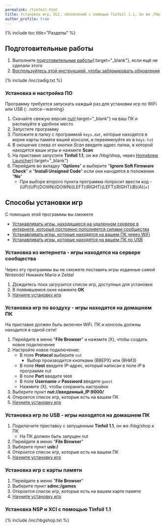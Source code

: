 ```yaml
---
permalink: /tinfoil.html
title: Установка игр, DLC, обновлений с помощью Tinfoil 1.1, он же /hbg/shop
author_profile: true
---
```

{% include toc title="Разделы" %}

## Подготовительные работы 

1. Выполните [подготовительные работы](games#подготовительные-работы){:target="_blank"}, если ещё не сделали этого
1. [Воспользуйтесь этой инструкцией, чтобы заблокировать обновления](get-started#%D0%B1%D0%BB%D0%BE%D0%BA%D0%B8%D1%80%D0%BE%D0%B2%D0%BA%D0%B0-%D0%BE%D0%B1%D0%BD%D0%BE%D0%B2%D0%BB%D0%B5%D0%BD%D0%B8%D0%B9)

{% include /inc/zadig.txt %}

### Установка и настройка ПО 

Программу требуется запускать каждый раз для установки игр по WiFi или USB
{: .notice--warning}

1. Скачайте свежую версия [nut](https://github.com/blawar/nut/releases/latest){:target="_blank"} на ваш ПК и распакуйте в удобное место
1. Запустите программу 
1. Положите в папку с программой `keys.dat`, которые находятся в корне карты памяти вашей консоли, и переименуйте их в `keys.txt`
1. В окошечке слева от кнопки *Scan* введите адрес папки, в которой находятся ваши игры и нажмите **Scan**
1. На приставке запустите **Tinfoil 1.1**, он же /hbg/shop, через [Homebrew Launcher](launch-hbl){:target="_blank"}
1. Перейдите во вкладку "**Options**" и выберите "**Ignore Soft Firmware Check**" и "**Install Unsigned Code**" если они находятся в положении "**No**"
	* При выборе второго пункта программа попросит ввести код - (UP)(UP)(DOWN)(DOWN)(LEFT)(RIGHT)(LEFT)(RIGHT)(B)(A)(+)
	
## Способы установки игр

С помощью этой программы вы сможете 
* [Устанавливать игры, находящиеся на удаленном сервере в интернете, который постоянно пополняется силами сообщества](#установка-из-интернета---игры-находятся-на-сервере-сообщества)
* [Устанавливать игры, которые находятся на вашем ПК через WiFi](#установка-игр-по-воздуху---игры-находятся-на-домашнем-пк)
* [Устанавливать игры, которые находятся на вашем ПК по USB](#установка-игр-по-usb---игры-находятся-на-домашнем-пк)

### Установка из интернета - игры находятся на сервере сообщества

Через эту программы вы не сможете поставить игры изданные самой Nintendo! Никаких Mario и Zelda!

1. Дождитесь пока загрузится список игр, доступных для установки
1. В появившемся окне нажмите **OK**
1. [Начните установку игр](#установка-игр-с-помощью-tinfoil-11)

### Установка игр по воздуху - игры находятся на домашнем ПК

На приставке должен быть включен WiFi. ПК и консоль должны находится в одной сети!

1. Перейдите в меню "**File Browser**" и нажмите (X), чтобы создать новое подключение 
1. Настройте новое подключение: 
	* В поле **Protocol** выберите `nut`
		* Выбор производится кнопками (ВВЕРХ) или (ВНИЗ)
	* В поле **Host** введите IP-адрес, который написан в поле *IP* в программе nut
	* В поле **Port** введите `9000`
	* В поле **Username** и **Password** введите `guest`
	* Нажмите (X), чтобы сохранить настройки
1. Выберите пункт **nut://введенный_IP:9000/**
1. Откроется список игр, которые есть на вашем ПК 
1. [Начните установку игр](#установка-игр-с-помощью-tinfoil-11)

### Установка игр по USB - игры находятся на домашнем ПК

1. Подключите приставку с запущенным **Tinfoil 1.1**, он же /hbg/shop к ПК 
	* На ПК должен быть запущен nut
1. Перейдите в меню "**File Browser**" 
1. Выберите пункт **usb:/**
1. Откроется список игр, которые есть на вашем ПК 
1. [Начните установку игр](#установка-игр-с-помощью-tinfoil-11)

### Установка игр с карты памяти

1. Перейдите в меню "**File Browser**" 
1. Выберите пункт **sdmc:/games**
1. Откроется список игр, которые есть на вашем карте памяти 
1. [Начните установку игр](#установка-игр-с-помощью-tinfoil-11)

### Установка NSP и XCI с помощью Tinfoil 1.1 

{% include /inc/hbgshop.txt %}